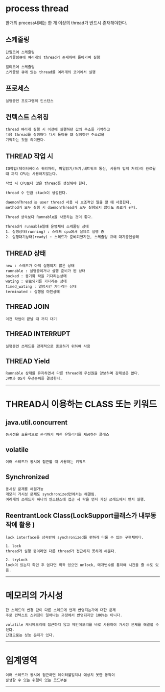 # process thread 

한개의 process내에는 한 개 이상의 thread가 반드시 존재해야한다.

## 스케줄링

	단일코어 스케줄링
	스케줄링큐에 여러개의 thread가 존재하며 돌아가며 실행
	
	멀티코어 스케줄링
	스케줄링 큐에 있는 thread를 여러개의 코어에서 실행

## 프로세스 
	실행중인 프로그램의 인스턴스

## 컨텍스트 스위칭
	thread 여러개 실행 시 이전에 실행하던 값의 주소를 기억하고
	다음 thread를 실행하다 다시 돌아올 떄 실행하던 주소값을
	기억하는 것을 의미한다.

## THREAD 작업 시 

	IO작업(데이터베이스 쿼리처리, 파일읽기/쓰기,네트워크 통신, 사용자 입력 처리)이 완료될 떄 까지 CPU는 사용하지않는다.
	
	작업 시 CPU보다 많은 thread를 생성해야 한다.
	
	thread 수 만큼 stack이 생성된다.
	
	daemonThread 는 user thread 사용 시 보조적인 일을 할 떄 사용한다.
	method가 모두 실행 시 daemonThread가 모두 실행되지 않아도 종료가 된다.
	
	Thread 상속보다 Runnable을 사용하는 것이 좋다.

	Thread가 runnable일떄 운영체제 스케줄링 상태
	1. 실행상태(running) : 스레드 cpu에서 실제로 실행 중
	2. 실행대기상태(ready) : 스레드가 준비되었지만, 스케줄링 큐에 대기중인상태

## THREAD 상태

	new : 스레드가 아직 실행되지 않은 상태
	runnable : 실행중이거나 실행 준비가 된 상태
	bocked : 동기화 락을 기다리는상태
	wating : 완료되기를 기다리는 상태
	timed_wating : 일정시간 기다리는 상태
	terminated : 실행을 마친상태

## THREAD JOIN

	이전 작업이 끝날 떄 까지 대기

## THREAD INTERRUPT

	실행중인 쓰레드를 강제적으로 종료하기 위하여 사용

 ## THREAD Yield

	Runnable 상태를 유지하면서 다른 thread에 우선권을 양보하며 강제성은 없다.
	JVM과 OS가 우선순위를 결정한다.

***

# THREAD시 이용하는 CLASS 또는 키워드

## java.util.concurrent

	동시성을 효율적으로 관리하기 위한 유틸리티를 제공하는 클래스


## volatile  

	여러 스레드가 동시에 접근할 때 사용하는 키워드

## Synchronized

	동시성 문제를 해결가능
	메모리 가시성 문제도 synchronized안에서는 해결됨.
	여러개의 쓰레드가 하나의 인스턴스에 접근 시 락을 먼저 가진 쓰레드에서 먼저 실행.

 ## ReentrantLock Class(LockSupport클래스가 내부동작에 활용 ) 

	lock interface를 상속받아 synchronized를 편하게 다룰 수 있는 구현체이다.

 	1. lock
  	thread가 실행 중이라면 다른 thread가 접근하지 못하게 해준다.
	
 	2. tryLock 
 	lock이 있는지 확인 후 없다면 획득 있으면 unlock, 매개변수를 통하여 시간을 줄 수도 있음.


***

# 메모리의 가시성

	한 스레드의 변경 값이 다른 스레드에 언제 반영되는가에 대한 문제
	주로 컨텍스트 스위칭이 일어나는 과정에서 반영되지만 100%는 아니다.
	
	volatile 캐시메모리에 접근하지 않고 메인메모리를 바로 사용하여 가시성 문제를 해결할 수 있다.
 	단점으로는 성능 문제가 있다.

  ***

  # 임계영역

 	여러 스레드가 동시에 접근하면 데이터불일치나 예상치 못한 동작이
	발생할 수 있는 위험이 있는 코드부분

 ***



 

